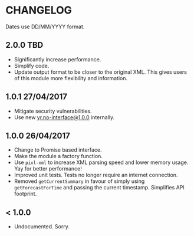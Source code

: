 # CHANGELOG

Dates use DD/MM/YYYY format.

## 2.0.0 TBD
* Significantly increase performance.
* Simplify code.
* Update output format to be closer to the original XML. This gives users of
this module more flexibility and information.

## 1.0.1 27/04/2017
* Mitigate security vulnerabilities.
* Use new yr.no-interface@1.0.0 internally.

## 1.0.0 26/04/2017
* Change to Promise based interface.
* Make the module a factory function.
* Use `pixl-xml` to increase XML parsing speed and lower memory usage. Yay for
better performance!
* Improved unit tests. Tests no longer require an internet connection.
* Removed `getCurrentSummary` in favour of simply using `getForecastForTime` and
passing the current timestamp. Simplifies API footprint.


## < 1.0.0
* Undocumented. Sorry.
